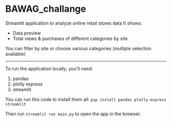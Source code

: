 # BAWAG_challange

Streamlit application to analyze online retail stores data
It shows:

- Data preview
- Total views & purchases of different categories by site

You can filter by site or choose various categories (multiple selection available)

---

To run the application locally, you'll need:

1. pandas
2. plotly express
3. streamlit

You can run this code to install them all: `pip install pandas plotly-express streamlit`

Then run `streamlit run main.py` to open the app in the browser.
